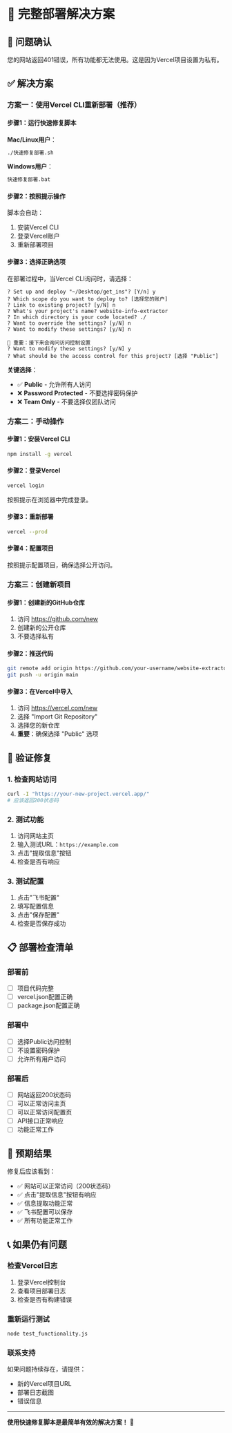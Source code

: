 # 🚀 完整部署解决方案

## 🎯 问题确认

您的网站返回401错误，所有功能都无法使用。这是因为Vercel项目设置为私有。

## ✅ 解决方案

### 方案一：使用Vercel CLI重新部署（推荐）

#### 步骤1：运行快速修复脚本

**Mac/Linux用户**：
```bash
./快速修复部署.sh
```

**Windows用户**：
```cmd
快速修复部署.bat
```

#### 步骤2：按照提示操作

脚本会自动：
1. 安装Vercel CLI
2. 登录Vercel账户
3. 重新部署项目

#### 步骤3：选择正确选项

在部署过程中，当Vercel CLI询问时，请选择：

```
? Set up and deploy "~/Desktop/get_ins"? [Y/n] y
? Which scope do you want to deploy to? [选择您的账户]
? Link to existing project? [y/N] n
? What's your project's name? website-info-extractor
? In which directory is your code located? ./
? Want to override the settings? [y/N] n
? Want to modify these settings? [y/N] n

🔑 重要：接下来会询问访问控制设置
? Want to modify these settings? [y/N] y
? What should be the access control for this project? [选择 "Public"]
```

**关键选择**：
- ✅ **Public** - 允许所有人访问
- ❌ **Password Protected** - 不要选择密码保护
- ❌ **Team Only** - 不要选择仅团队访问

### 方案二：手动操作

#### 步骤1：安装Vercel CLI
```bash
npm install -g vercel
```

#### 步骤2：登录Vercel
```bash
vercel login
```
按照提示在浏览器中完成登录。

#### 步骤3：重新部署
```bash
vercel --prod
```

#### 步骤4：配置项目
按照提示配置项目，确保选择公开访问。

### 方案三：创建新项目

#### 步骤1：创建新的GitHub仓库
1. 访问 https://github.com/new
2. 创建新的公开仓库
3. 不要选择私有

#### 步骤2：推送代码
```bash
git remote add origin https://github.com/your-username/website-extractor-public.git
git push -u origin main
```

#### 步骤3：在Vercel中导入
1. 访问 https://vercel.com/new
2. 选择 "Import Git Repository"
3. 选择您的新仓库
4. **重要**：确保选择 "Public" 选项

## 🔧 验证修复

### 1. 检查网站访问
```bash
curl -I "https://your-new-project.vercel.app/"
# 应该返回200状态码
```

### 2. 测试功能
1. 访问网站主页
2. 输入测试URL：`https://example.com`
3. 点击"提取信息"按钮
4. 检查是否有响应

### 3. 测试配置
1. 点击"飞书配置"
2. 填写配置信息
3. 点击"保存配置"
4. 检查是否保存成功

## 📋 部署检查清单

### 部署前
- [ ] 项目代码完整
- [ ] vercel.json配置正确
- [ ] package.json配置正确

### 部署中
- [ ] 选择Public访问控制
- [ ] 不设置密码保护
- [ ] 允许所有用户访问

### 部署后
- [ ] 网站返回200状态码
- [ ] 可以正常访问主页
- [ ] 可以正常访问配置页
- [ ] API接口正常响应
- [ ] 功能正常工作

## 🎯 预期结果

修复后应该看到：
- ✅ 网站可以正常访问（200状态码）
- ✅ 点击"提取信息"按钮有响应
- ✅ 信息提取功能正常
- ✅ 飞书配置可以保存
- ✅ 所有功能正常工作

## 📞 如果仍有问题

### 检查Vercel日志
1. 登录Vercel控制台
2. 查看项目部署日志
3. 检查是否有构建错误

### 重新运行测试
```bash
node test_functionality.js
```

### 联系支持
如果问题持续存在，请提供：
- 新的Vercel项目URL
- 部署日志截图
- 错误信息

---

**使用快速修复脚本是最简单有效的解决方案！** 🚀
